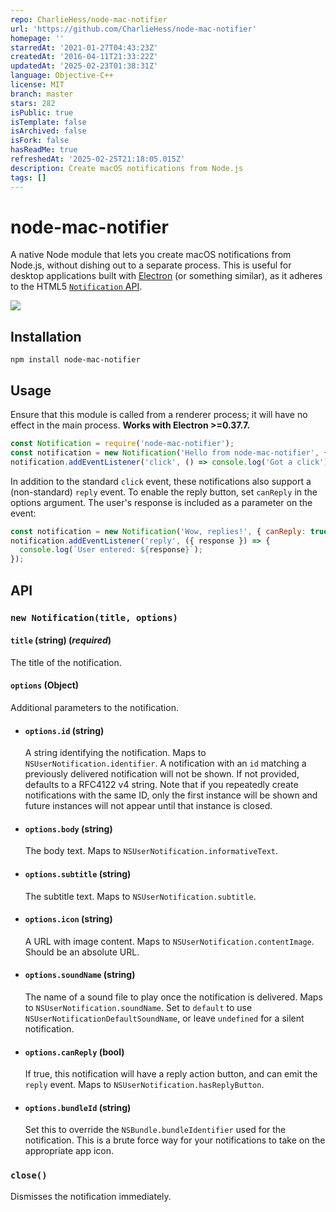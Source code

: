 ```yaml
---
repo: CharlieHess/node-mac-notifier
url: 'https://github.com/CharlieHess/node-mac-notifier'
homepage: ''
starredAt: '2021-01-27T04:43:23Z'
createdAt: '2016-04-11T21:33:22Z'
updatedAt: '2025-02-23T01:38:31Z'
language: Objective-C++
license: MIT
branch: master
stars: 282
isPublic: true
isTemplate: false
isArchived: false
isFork: false
hasReadMe: true
refreshedAt: '2025-02-25T21:18:05.015Z'
description: Create macOS notifications from Node.js
tags: []
---
```


# node-mac-notifier
A native Node module that lets you create macOS notifications from Node.js, without dishing out to a separate process.
This is useful for desktop applications built with [Electron](https://electronjs.org/) (or something similar), as it adheres to the HTML5 [`Notification` API](https://developer.mozilla.org/en-US/docs/Web/API/Notification/Notification).

![](https://s3.amazonaws.com/f.cl.ly/items/2Q3E1S0o440S043y2k1K/Image%202016-04-14%20at%202.37.47%20PM.png?v=d0388e46)

## Installation
`npm install node-mac-notifier`

## Usage
Ensure that this module is called from a renderer process; it will have no effect in the main process.
**Works with Electron >=0.37.7.**

```js
const Notification = require('node-mac-notifier');
const notification = new Notification('Hello from node-mac-notifier', { body: 'It works!' });
notification.addEventListener('click', () => console.log('Got a click'));
```

In addition to the standard `click` event, these notifications also support a (non-standard) `reply` event. To enable the reply button, set `canReply` in the options argument. The user's response is included as a parameter on the event:
```js
const notification = new Notification('Wow, replies!', { canReply: true });
notification.addEventListener('reply', ({ response }) => {
  console.log(`User entered: ${response}`);
});
```

## API
### `new Notification(title, options)`

#### `title` (string) (*required*)
The title of the notification.

#### `options` (Object)
Additional parameters to the notification.

* #### `options.id` (string)
  A string identifying the notification. Maps to `NSUserNotification.identifier`. A notification with an `id` matching a previously delivered notification will not be shown. If not provided, defaults to a RFC4122 v4 string. Note that if you repeatedly create notifications with the same ID, only the first instance will be shown and future instances will not appear until that instance is closed.

* #### `options.body` (string)
  The body text. Maps to `NSUserNotification.informativeText`.

* #### `options.subtitle` (string)
  The subtitle text. Maps to `NSUserNotification.subtitle`.

* #### `options.icon` (string)
  A URL with image content. Maps to `NSUserNotification.contentImage`. Should be an absolute URL.

* #### `options.soundName` (string)
  The name of a sound file to play once the notification is delivered. Maps to `NSUserNotification.soundName`. Set to `default` to use `NSUserNotificationDefaultSoundName`, or leave `undefined` for a silent notification.

* #### `options.canReply` (bool)
  If true, this notification will have a reply action button, and can emit the `reply` event. Maps to `NSUserNotification.hasReplyButton`.

* #### `options.bundleId` (string)
  Set this to override the `NSBundle.bundleIdentifier` used for the notification. This is a brute force way for your notifications to take on the appropriate app icon.

### `close()`
Dismisses the notification immediately.

